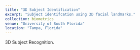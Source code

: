 ```yaml
---
title: "3D Subject Identification"
excerpt: "Subject identifcation using 3D facial landmarks."
collection: biometrics
venue: "University of South Florida"
location: "Tampa, Florida"
---
```


3D Subject Recognition.